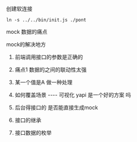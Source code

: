 
创建软连接

```
ln -s ../../bin/init.js ./pont
```

mock 数据的痛点

mock的解决地方
1. 前端调用接口的参数是正确的

1. 痛点1 数据的之间的联动性太强
2. 某一个值是A 做一种处理
3. 如何覆盖场景 ---- 可视化 yapi 是一个好的方案 吗
4. 后台得接口的 是否能直接生成mock
5. 接口的继承
6. 接口数据的枚举
